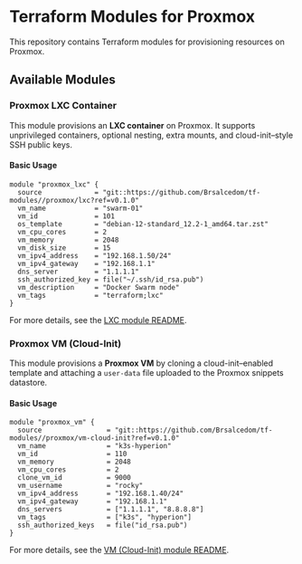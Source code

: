 # Terraform Modules for Proxmox

This repository contains Terraform modules for provisioning resources on Proxmox.

## Available Modules

### Proxmox LXC Container

This module provisions an **LXC container** on Proxmox. It supports unprivileged containers, optional nesting, extra mounts, and cloud-init–style SSH public keys.

#### Basic Usage
```hcl
module "proxmox_lxc" {
  source             = "git::https://github.com/Brsalcedom/tf-modules//proxmox/lxc?ref=v0.1.0"
  vm_name            = "swarm-01"
  vm_id              = 101
  os_template        = "debian-12-standard_12.2-1_amd64.tar.zst"
  vm_cpu_cores       = 2
  vm_memory          = 2048
  vm_disk_size       = 15
  vm_ipv4_address    = "192.168.1.50/24"
  vm_ipv4_gateway    = "192.168.1.1"
  dns_server         = "1.1.1.1"
  ssh_authorized_key = file("~/.ssh/id_rsa.pub")
  vm_description     = "Docker Swarm node"
  vm_tags            = "terraform;lxc"
}
```

For more details, see the [LXC module README](./proxmox/lxc/README.md).

### Proxmox VM (Cloud-Init)

This module provisions a **Proxmox VM** by cloning a cloud-init–enabled template and attaching a `user-data` file uploaded to the Proxmox snippets datastore.

#### Basic Usage

```hcl
module "proxmox_vm" {
  source                = "git::https://github.com/Brsalcedom/tf-modules//proxmox/vm-cloud-init?ref=v0.1.0"
  vm_name               = "k3s-hyperion"
  vm_id                 = 110
  vm_memory             = 2048
  vm_cpu_cores          = 2
  clone_vm_id           = 9000
  vm_username           = "rocky"
  vm_ipv4_address       = "192.168.1.40/24"
  vm_ipv4_gateway       = "192.168.1.1"
  dns_servers           = ["1.1.1.1", "8.8.8.8"]
  vm_tags               = ["k3s", "hyperion"]
  ssh_authorized_keys   = file("id_rsa.pub")
}
```

For more details, see the [VM (Cloud-Init) module README](./proxmox/vm-cloud-init/README.md).
